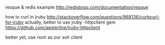 resque & redis example
http://redistogo.com/documentation/resque


how to curl in jruby
http://stackoverflow.com/questions/968136/curbcurl-for-jruby
actually, better to use jruby -httpclient gem
https://github.com/aesterline/jruby-httpclient

better yet, use rsolr as our solr client
